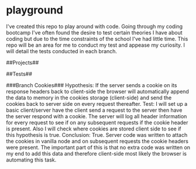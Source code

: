 # playground 

I've created this repo to play around with code.  Going through my coding bootcamp I've often found the desire to test certain theories I have about coding but due to the time constraints of the school I've had little time.  This repo will be an area for me to conduct my test and appease my curiosity.  I will detail the tests conducted in each branch.

##Projects##


##Tests##

###Branch Cookies###
Hypothesis:  If the server sends a cookie on its response headers back to client-side the browser will automatically append the data to memory in the cookies storage (client-side) and send the cookies back to server side on every request thereafter.
Test:  I will set up a basic client/server have the client send a request to the server then have the server respond with a cookie.  The server will log all header information for every request to see if on any subsequent requests if the cookie header is present.  Also I will check where cookies are stored client side to see if this hypothesis is true.
Conclusion: True. Server code was written to attach the cookies in vanilla node and on subsequent requests the cookie headers were present.  The important part of this is that no extra code was written on my end to add this data and therefore client-side most likely the browser is automating this task.
